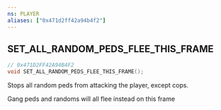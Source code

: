 ```yaml
---
ns: PLAYER
aliases: ["0x471d2ff42a94b4f2"]
---
```

## SET_ALL_RANDOM_PEDS_FLEE_THIS_FRAME

```c
// 0x471D2FF42A94B4F2
void SET_ALL_RANDOM_PEDS_FLEE_THIS_FRAME();
```

Stops all random peds from attacking the player, except cops.

Gang peds and randoms will all flee instead on this frame

